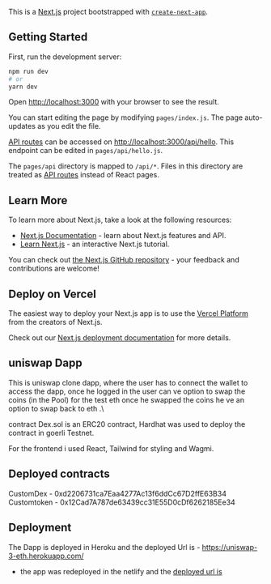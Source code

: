 This is a [Next.js](https://nextjs.org/) project bootstrapped with [`create-next-app`](https://github.com/vercel/next.js/tree/canary/packages/create-next-app).

## Getting Started

First, run the development server:

```bash
npm run dev
# or
yarn dev
```

Open [http://localhost:3000](http://localhost:3000) with your browser to see the result.

You can start editing the page by modifying `pages/index.js`. The page auto-updates as you edit the file.

[API routes](https://nextjs.org/docs/api-routes/introduction) can be accessed on [http://localhost:3000/api/hello](http://localhost:3000/api/hello). This endpoint can be edited in `pages/api/hello.js`.

The `pages/api` directory is mapped to `/api/*`. Files in this directory are treated as [API routes](https://nextjs.org/docs/api-routes/introduction) instead of React pages.

## Learn More

To learn more about Next.js, take a look at the following resources:

- [Next.js Documentation](https://nextjs.org/docs) - learn about Next.js features and API.
- [Learn Next.js](https://nextjs.org/learn) - an interactive Next.js tutorial.

You can check out [the Next.js GitHub repository](https://github.com/vercel/next.js/) - your feedback and contributions are welcome!

## Deploy on Vercel

The easiest way to deploy your Next.js app is to use the [Vercel Platform](https://vercel.com/new?utm_medium=default-template&filter=next.js&utm_source=create-next-app&utm_campaign=create-next-app-readme) from the creators of Next.js.

Check out our [Next.js deployment documentation](https://nextjs.org/docs/deployment) for more details.

## uniswap Dapp

This is uniswap clone dapp, where the user has to connect the wallet to access the dapp, once he logged in the user can ve option to swap the coins (in the Pool) for the test eth once he swapped the coins he ve an option to swap back to eth .\

contract Dex.sol is an ERC20 contract, Hardhat was used to deploy the contract in goerli Testnet.

For the frontend i used React, Tailwind for styling and Wagmi.

## Deployed contracts

CustomDex - 0xd2206731ca7Eaa4277Ac13f6ddCc67D2ffE63B34
Customtoken - 0x12Cad7A787de63439cc31E55D0cDf6262185Ee34

## Deployment

The Dapp is deployed in Heroku and the deployed Url is - https://uniswap-3-eth.herokuapp.com/

- the app was redeployed in the netlify and the [deployed url is](https://main--incandescent-sprite-07b6f1.netlify.app/)
